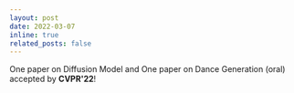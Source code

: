 ```yaml
---
layout: post
date: 2022-03-07
inline: true
related_posts: false
---
```

One paper on Diffusion Model and One paper on Dance Generation (oral) accepted by **CVPR'22**!
